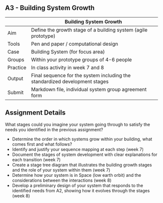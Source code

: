 ## A3 - Building System Growth 

|          |  Building System Growth   |
|----      |-----|
|  Aim     | Define the growth stage of a building system (agile prototype)  |
| Tools    | Pen and paper / computational design |
| Case     | Building System (for focus area) |
| Groups   | Within your prototype groups of 4-6 people  |
| Practice | In class activity in week 7 and 8 |
| Output   | Final sequence for the system including the standardized development stages |
| Submit   | Markdown file, individual system group agreement form |

## Assignment Details

What stages could you imagine your system going through to satisfy the needs you identified in the previous assignment? 

* Determine the order in which systems grow within your building, what comes first and what follows?
* Identify and justify your sequence mapping at each step (week 7)
* Document the stages of system development with clear explanations for each transition (week 7)
* Create a stage tree diagram that illustrates the building growth stages and the role of your system within them (week 7)
* Determine how your system is in Space (low earth orbit) and the considerations between the interactions (week 8)
* Develop a preliminary design of your system that responds to the identified needs from A2, showing how it evolves through the stages (week 8) 

<!--

* Complete [AP2] steps for your selected [building system]

[AP2]: ../Methodology/02
[building system]: ../Systems

Based on this we can then design the bulding system as a reconfigurable 'agile prototype' that we can integrate with other systems to adapt to different project requirements.

### Agile Protoype
This does *not mean* that the constructed prototype has to adapt like a transformer...

![transformer image](https://tfwiki.net/mediawiki/images2/thumb/d/dc/OpTransformsSu.jpg/400px-OpTransformsSu.jpg) &nbsp;

but that **the design of the agile prototype can** using [Computational and Parametric Design] techniques described in this course.

To acheive this, we will operate on different [building systems](/Agile/Systems/).
### This year

Your agile prototype needs to be able to: take a building:

* The designs from the Advanced Building Design Course (41936)
<!--* The model for the Skylab building on campus.-->

<!--
# A3 Analyse
![METHOD_03](https://github.com/timmcginley/Agile-Prototyping/assets/1415855/ed16a76b-d6c3-4697-9a1e-f1fdd5cb361d)

>Overarching concept for this assignment is the future concept of Pastcasting with the purpose of revealing biases.

In this part you will:
* Identify the genes of existing systems.
* continuing with the design science research methodology (DSRM) in this stage you will get to design and develop soutions to address the requirements you identifeid in [A2] 

This assignment results in the production of your [Agile Prototype](/Agile/Concepts/AgilePrototype)(s). This involves a number of stages.

## 3.1 AP identify Design Genes

For each of your system [requirements] from [A2].1 :

* Address the gaps from the [AFDP] (AFDP_01) description.
* 

We have expanded out this assingnment to give you the maximum time possible to play in it as we see that this is the 'funnest' part.


7. **PASTCASTING** / AGILE PROTOTYPE: Focus on the modelling of the agile Prototype using biodigital prototyping methods.


9. This applies the concepts of biological development to inform the development of our agile biodigtal prototype.
- This follows the design and development and demonstration stages of DSRM.

### Learning Objectives
3. [Reverse engineer](/Agile/Concepts/ReverseEngineer) the pseudo biological developmental stages of the system based on the identified features to transform the building system or product into an ‘Agile Prototype' (AP).
5. Model and traverse a phylogenetic tree of the features of AP to identify new solutions.
6. Apply computational modelling techniques to model the evolution of the AP.
7. Extrapolate the future features of the AP based on its evolution.

### Assignment
Exercise(s)
Identify an artefact or system that we are familiar with today. Reverse it in pseudo developmental stages…
Example: 
MorphoPrototyping:
1.	Identify an artefact or system.
2.	Identify the ‘features’ of that artefact or system
3.	Imagine that the artefact ‘developed’ as if it were a biological organism
4.	Identify when the artefact ‘expressed’ these features by working out pseudo developmental stages for the artefact.
5.	Imagine there are genes that trigger the expression of the features.

6.	Reverse engineer the features (genes) and pseudo developmental stages of the agile prototype (building system or product).

### Details
This assignment should include:
*	The problem you have identified
*	The ‘prototype’ that you have identified (the system / artefact)
*	Its pseudo developmental features and stages.
*	The features of the system you have identified.
*	How far back into the past you have gone (twice as far as you forecast).
*	A conceptual model showing how the object has been defined over time.

This should be an A4 report containing the sections above. The length is up to you but clarity is favoured over length.

-->

[A2]: /Agile/Assignments/A2
